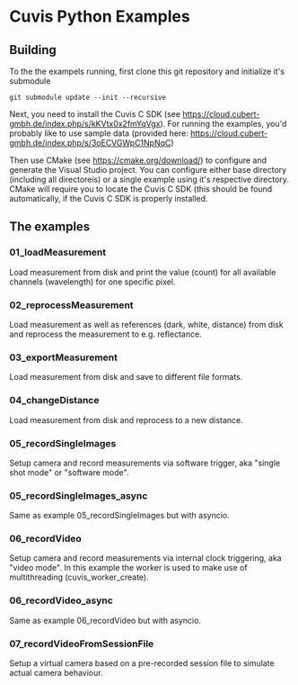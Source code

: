 # Cuvis Python Examples

## Building
To the the exampels running, first clone this git repository and initialize it's submodule

```
git submodule update --init --recursive
```

Next, you need to install the Cuvis C SDK (see https://cloud.cubert-gmbh.de/index.php/s/kKVtx0x2fmYqVgx). For running the examples, you'd probably like to use sample data (provided here: https://cloud.cubert-gmbh.de/index.php/s/3oECVGWpC1NpNqC)

Then use CMake (see https://cmake.org/download/) to configure and generate the Visual Studio project. You can configure either base directory (including all directoreis) or a single example using it's respective directory.
CMake will require you to locate the Cuvis C SDK (this should be found automatically, if the Cuvis C SDK is properly installed. 

## The examples

### 01_loadMeasurement
Load measurement from disk and print the value (count) for all available channels (wavelength) for one specific pixel.

### 02_reprocessMeasurement
Load measurement as well as references (dark, white, distance) from disk and reprocess the measurement to e.g. reflectance.

### 03_exportMeasurement
Load measurement from disk and save to different file formats.

### 04_changeDistance
Load measurement from disk and reprocess to a new distance.

### 05_recordSingleImages
Setup camera and record measurements via software trigger, aka "single shot mode" or "software mode".

### 05_recordSingleImages_async
Same as example 05_recordSingleImages but with asyncio.

### 06_recordVideo
Setup camera and record measurements via internal clock triggering, aka "video mode". In this example the worker is used to make use of multithreading (cuvis_worker_create).

### 06_recordVideo_async
Same as example 06_recordVideo but with asyncio.

### 07_recordVideoFromSessionFile
Setup a virtual camera based on a pre-recorded session file to simulate actual camera behaviour.
